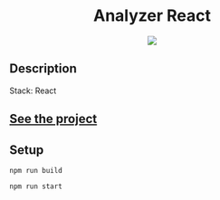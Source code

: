 <h1 align="center">Analyzer React</h1>
<p align="center">
  <img src="https://img.shields.io/badge/made%20by-opv1-blue.svg">
</p>

## Description

Stack: React

## [See the project](https://opv1.github.io/analyzer-react/)

## Setup

```
npm run build
```

```
npm run start
```
